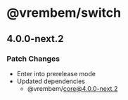 # @vrembem/switch

## 4.0.0-next.2

### Patch Changes

- Enter into prerelease mode
- Updated dependencies
  - @vrembem/core@4.0.0-next.2
